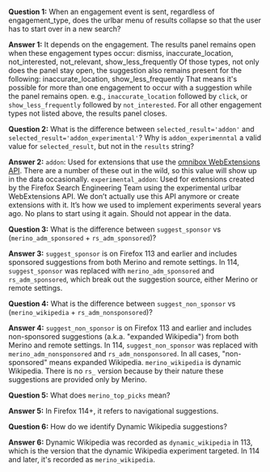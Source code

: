 **Question 1:** When an engagement event is sent, regardless of engagement_type, does the urlbar menu of results collapse so that the user has to start over in a new search?

**Answer 1:** It depends on the engagement. The results panel remains open when these engagement types occur: dismiss, inaccurate_location, not_interested, not_relevant, show_less_frequently
  Of those types, not only does the panel stay open, the suggestion also remains present for the following: inaccurate_location, show_less_frequently
  That means it's possible for more than one engagement to occur with a suggestion while the panel remains open. e.g., `inaccurate_location` followed by `click`, or `show_less_frequently` followed by `not_interested`.
  For all other engagement types not listed above, the results panel closes.

**Question 2:** What is the difference between `selected_result='addon'` and `selected_result='addon_experimental'`? Why is `addon_experimenntal` a valid value for `selected_result`, but not in the `results` string?

**Answer 2:** `addon`: Used for extensions that use the [omnibox WebExtensions API](https://developer.mozilla.org/en-US/docs/Mozilla/Add-ons/WebExtensions/API/omnibox). There are a number of these out in the wild, so this value will show up in the data occasionally.
  `experimental_addon`: Used for extensions created by the Firefox Search Engineering Team using the experimental urlbar WebExtensions API. We don’t actually use this API anymore or create extensions with it. It’s how we used to implement experiments several years ago. No plans to start using it again. Should not appear in the data.

**Question 3:** What is the difference between `suggest_sponsor` vs (`merino_adm_sponsored` + `rs_adm_sponsored`)?

**Answer 3:** `suggest_sponsor` is on Firefox 113 and earlier and includes sponsored suggestions from both Merino and remote settings. In 114, `suggest_sponsor` was replaced with `merino_adm_sponsored` and `rs_adm_sponsored`, which break out the suggestion source, either Merino or remote settings.

**Question 4:** What is the difference between `suggest_non_sponsor` vs (`merino_wikipedia` + `rs_adm_nonsponsored`)?

**Answer 4:** `suggest_non_sponsor` is on Firefox 113 and earlier and includes non-sponsored suggestions (a.k.a. "expanded Wikipedia") from both Merino and remote settings. In 114, `suggest_non_sponsor` was replaced with `merino_adm_nonsponsored` and `rs_adm_nonsponsored`. In all cases, "non-sponsored" means expanded Wikipedia.
  `merino_wikipedia` is dynamic Wikipedia. There is no `rs_` version because by their nature these suggestions are provided only by Merino.

**Question 5:** What does `merino_top_picks` mean?

**Answer 5:** In Firefox 114+, it refers to navigational suggestions.

**Question 6:** How do we identify Dynamic Wikipedia suggestions?

**Answer 6:** Dynamic Wikipedia was recorded as `dynamic_wikipedia` in 113, which is the version that the dynamic Wikipedia experiment targeted. In 114 and later, it's recorded as `merino_wikipedia`. 
